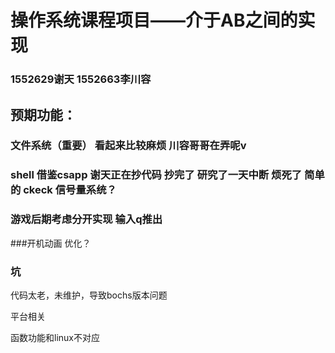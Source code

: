 # 操作系统课程项目——介于AB之间的实现

### 1552629谢天 1552663李川容



## 预期功能：

### 文件系统（重要） 看起来比较麻烦 川容哥哥在弄呢v

### shell 借鉴csapp 谢天正在抄代码 抄完了 研究了一天中断 烦死了 简单的 ckeck 信号量系统？


### 游戏后期考虑分开实现 输入q推出 
###开机动画 优化？ 



### 坑

代码太老，未维护，导致bochs版本问题

平台相关

函数功能和linux不对应







